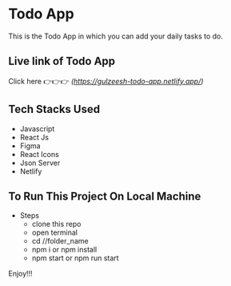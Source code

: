 # Todo App
This is the Todo App in which you can add your daily tasks to do.

## Live link of Todo App
Click here :point_right::point_right::point_right: _(https://gulzeesh-todo-app.netlify.app/)_

## Tech Stacks Used
* Javascript
* React Js
* Figma
* React Icons
* Json Server
* Netlify

## To Run This Project On Local Machine
* Steps
  * clone this repo
  * open terminal
  * cd //folder_name
  * npm i or npm install
  * npm start or npm run start

Enjoy!!!
